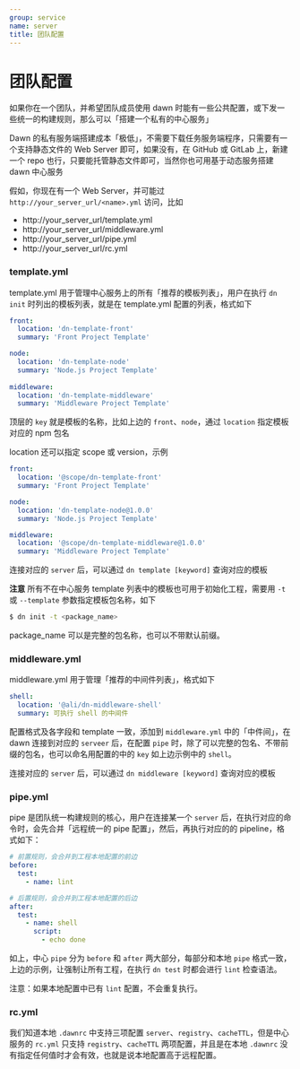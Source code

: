 ```yaml
---
group: service
name: server
title: 团队配置
---
```


# 团队配置

如果你在一个团队，并希望团队成员使用 dawn 时能有一些公共配置，或下发一些统一的构建规则，那么可以「搭建一个私有的中心服务」

Dawn 的私有服务端搭建成本「极低」，不需要下载任务服务端程序，只需要有一个支持静态文件的 Web Server 即可，如果没有，在 GitHub 或 GitLab 上，新建一个 repo 也行，只要能托管静态文件即可，当然你也可用基于动态服务搭建 dawn 中心服务

假如，你现在有一个 Web Server，并可能过 `http://your_server_url/<name>.yml` 访问，比如 

- http://your_server_url/template.yml
- http://your_server_url/middleware.yml
- http://your_server_url/pipe.yml
- http://your_server_url/rc.yml

### template.yml

template.yml 用于管理中心服务上的所有「推荐的模板列表」，用户在执行 `dn init` 时列出的模板列表，就是在 template.yml 配置的列表，格式如下

```yml
front: 
  location: 'dn-template-front'
  summary: 'Front Project Template'

node: 
  location: 'dn-template-node'
  summary: 'Node.js Project Template'
  
middleware: 
  location: 'dn-template-middleware'
  summary: 'Middleware Project Template'
```

顶层的 `key` 就是模板的名称，比如上边的 `front`、`node`，通过 `location` 指定模板对应的 npm 包名

location 还可以指定 scope 或 version，示例

```yml
front: 
  location: '@scope/dn-template-front'
  summary: 'Front Project Template'

node: 
  location: 'dn-template-node@1.0.0'
  summary: 'Node.js Project Template'

middleware: 
  location: '@scope/dn-template-middleware@1.0.0'
  summary: 'Middleware Project Template'
```

连接对应的 `server` 后，可以通过 `dn template [keyword]` 查询对应的模板

**注意**
所有不在中心服务 template 列表中的模板也可用于初始化工程，需要用 `-t` 或 `--template` 参数指定模板包名称，如下
```sh
$ dn init -t <package_name>
``` 

package_name 可以是完整的包名称，也可以不带默认前缀。

### middleware.yml

middleware.yml 用于管理「推荐的中间件列表」，格式如下

```yml
shell: 
  location: '@ali/dn-middleware-shell'
  summary: 可执行 shell 的中间件
```

配置格式及各字段和 template 一致，添加到 `middleware.yml` 中的「中件间」，在 dawn 连接到对应的 `serveer` 后，在配置 `pipe` 时，除了可以完整的包名、不带前缀的包名，也可以命名用配置的中的 `key` 如上边示例中的 `shell`。

连接对应的 `server` 后，可以通过 `dn middleware [keyword]` 查询对应的模板


### pipe.yml

pipe 是团队统一构建规则的核心，用户在连接某一个 `server` 后，在执行对应的命令时，会先合并「远程统一的 pipe 配置」，然后，再执行对应的的 pipeline，格式如下：

```yml
# 前置规则，会合并到工程本地配置的前边
before:
  test:
    - name: lint

# 后置规则，会合并到工程本地配置的后边
after:
  test:
    - name: shell
      script:
        - echo done
```
如上，中心 `pipe` 分为 `before` 和 `after` 两大部分，每部分和本地 `pipe` 格式一致，上边的示例，让强制让所有工程，在执行 `dn test` 时都会进行 `lint` 检查语法。

注意：如果本地配置中已有 `lint` 配置，不会重复执行。

### rc.yml

我们知道本地 `.dawnrc` 中支持三项配置 `server`、`registry`、`cacheTTL`，但是中心服务的 `rc.yml` 只支持 `registry`、`cacheTTL` 两项配置，并且是在本地 `.dawnrc` 没有指定任何值时才会有效，也就是说本地配置高于远程配置。
 